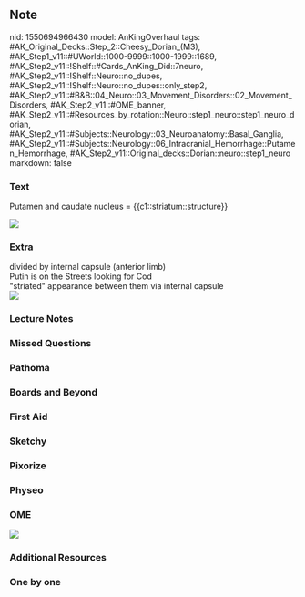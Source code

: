 ## Note
nid: 1550694966430
model: AnKingOverhaul
tags: #AK_Original_Decks::Step_2::Cheesy_Dorian_(M3), #AK_Step1_v11::#UWorld::1000-9999::1000-1999::1689, #AK_Step2_v11::!Shelf::#Cards_AnKing_Did::7neuro, #AK_Step2_v11::!Shelf::Neuro::no_dupes, #AK_Step2_v11::!Shelf::Neuro::no_dupes::only_step2, #AK_Step2_v11::#B&B::04_Neuro::03_Movement_Disorders::02_Movement_Disorders, #AK_Step2_v11::#OME_banner, #AK_Step2_v11::#Resources_by_rotation::Neuro::step1_neuro::step1_neuro_dorian, #AK_Step2_v11::#Subjects::Neurology::03_Neuroanatomy::Basal_Ganglia, #AK_Step2_v11::#Subjects::Neurology::06_Intracranial_Hemorrhage::Putamen_Hemorrhage, #AK_Step2_v11::Original_decks::Dorian::neuro::step1_neuro
markdown: false

### Text
Putamen and caudate nucleus = {{c1::striatum::structure}}
<div><img src="paste-99999723552771.jpg"></div>

### Extra
<div>
  divided by internal capsule (anterior limb)
  <div>
    Putin is on the Streets looking for Cod
  </div>
  <div>
    "striated" appearance between them via internal capsule
    <div>
      <font color="#FC0280"><img src=
      "paste-1997228512116737.jpg"></font>
    </div>
  </div>
</div>

### Lecture Notes


### Missed Questions


### Pathoma


### Boards and Beyond


### First Aid


### Sketchy


### Pixorize


### Physeo


### OME
<div class="ome-widget">
  <a href="https://onlinemeded.org?ref=anki"><img src=
  "_OME_AnkiFlashcards_General_7.png"></a>
</div>

### Additional Resources


### One by one

